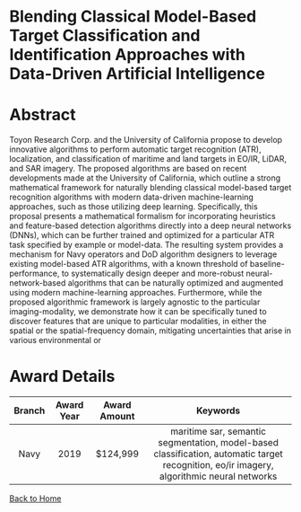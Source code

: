 
Blending Classical Model-Based Target Classification and Identification Approaches with Data-Driven Artificial Intelligence
===========================================================================================================================

# Abstract


Toyon Research Corp. and the University of California propose to develop innovative algorithms to perform automatic target recognition (ATR), localization, and classification of maritime and land targets in EO/IR, LiDAR, and SAR imagery. The proposed algorithms are based on recent developments made at the University of California, which outline a strong mathematical framework for naturally blending classical model-based target recognition algorithms with modern data-driven machine-learning approaches, such as those utilizing deep learning. Specifically, this proposal presents a mathematical formalism for incorporating heuristics and feature-based detection algorithms directly into a deep neural networks (DNNs), which can be further trained and optimized for a particular ATR task specified by example or model-data. The resulting system provides a mechanism for Navy operators and DoD algorithm designers to leverage existing model-based ATR algorithms, with a known threshold of baseline-performance, to systematically design deeper and more-robust neural-network-based algorithms that can be naturally optimized and augmented using modern machine-learning approaches. Furthermore, while the proposed algorithmic framework is largely agnostic to the particular imaging-modality, we demonstrate how it can be specifically tuned to discover features that are unique to particular modalities, in either the spatial or the spatial-frequency domain, mitigating uncertainties that arise in various environmental or  

# Award Details

|Branch|Award Year|Award Amount|Keywords|
| :---: | :---: | :---: | :---: |
|Navy|2019|$124,999|maritime sar, semantic segmentation, model-based classification, automatic target recognition, eo/ir imagery, algorithmic neural networks|
  
  


[Back to Home](https://github.com/chrischow/dod_sbir_awards#2010)
